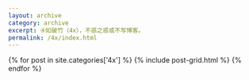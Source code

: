 ```yaml
---
layout: archive
category: archive
excerpt: ④如破竹（4x），不惑之惑或不写博客。
permalink: /4x/index.html
---
```


<div class="tiles">
{% for post in site.categories['4x'] %}
  {% include post-grid.html %}
{% endfor %}
</div>
